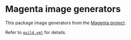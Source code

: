 # Magenta image generators

This package image generators from the [Magenta
project](ttps://magenta.tensorflow.org/).

Refer to [`guild.yml`](guild.yml) for details.
